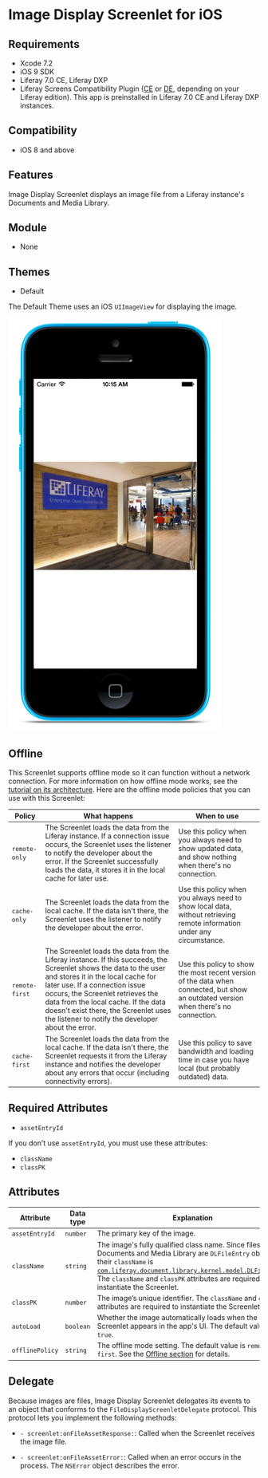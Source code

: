 # Image Display Screenlet for iOS [](id=image-display-screenlet-for-ios)

## Requirements [](id=requirements)

- Xcode 7.2
- iOS 9 SDK
- Liferay 7.0 CE, Liferay DXP 
- Liferay Screens Compatibility Plugin 
  ([CE](http://www.liferay.com/marketplace/-/mp/application/54365664) or 
  [DE](http://www.liferay.com/marketplace/-/mp/application/54369726), 
  depending on your Liferay edition). This app is preinstalled in Liferay 7.0 CE 
  and Liferay DXP instances. 

## Compatibility [](id=compatibility)

- iOS 8 and above

## Features [](id=features)

Image Display Screenlet displays an image file from a Liferay instance's 
Documents and Media Library. 

## Module [](id=module)

- None

## Themes [](id=themes)

- Default

The Default Theme uses an iOS `UIImageView` for displaying the image. 

![Figure 1: Image Display Screenlet using the Default Theme.](../../images/screens-ios-imagedisplay.png)

## Offline [](id=offline)

This Screenlet supports offline mode so it can function without a network 
connection. For more information on how offline mode works, see the 
[tutorial on its architecture](/develop/tutorials/-/knowledge_base/7-0/architecture-of-offline-mode-in-liferay-screens). 
Here are the offline mode policies that you can use with this Screenlet: 

| Policy | What happens | When to use |
|--------|--------------|-------------|
| `remote-only` | The Screenlet loads the data from the Liferay instance. If a connection issue occurs, the Screenlet uses the listener to notify the developer about the error. If the Screenlet successfully loads the data, it stores it in the local cache for later use. | Use this policy when you always need to show updated data, and show nothing when there's no connection. |
| `cache-only` | The Screenlet loads the data from the local cache. If the data isn't there, the Screenlet uses the listener to notify the developer about the error. | Use this policy when you always need to show local data, without retrieving remote information under any circumstance. |
| `remote-first` | The Screenlet loads the data from the Liferay instance. If this succeeds, the Screenlet shows the data to the user and stores it in the local cache for later use. If a connection issue occurs, the Screenlet retrieves the data from the local cache. If the data doesn't exist there, the Screenlet uses the listener to notify the developer about the error. | Use this policy to show the most recent version of the data when connected, but show an outdated version when there's no connection. |
| `cache-first` | The Screenlet loads the data from the local cache. If the data isn't there, the Screenlet requests it from the Liferay instance and notifies the developer about any errors that occur (including connectivity errors). | Use this policy to save bandwidth and loading time in case you have local (but probably outdated) data. |

## Required Attributes

- `assetEntryId`

If you don’t use `assetEntryId`, you must use these attributes: 

- `className`
- `classPK`

## Attributes [](id=attributes)

| Attribute | Data type | Explanation |
|-----------|-----------|-------------|
| `assetEntryId` | `number` | The primary key of the image. | 
| `className` | `string` | The image's fully qualified class name. Since files in a Documents and Media Library are `DLFileEntry` objects, their `className` is [`com.liferay.document.library.kernel.model.DLFileEntry`](@platform-ref@/7.0-latest/javadocs/portal-kernel/com/liferay/document/library/kernel/model/DLFileEntry.html). The `className` and `classPK` attributes are required to instantiate the Screenlet. |
| `classPK` | `number` | The image’s unique identifier. The `className` and `classPK` attributes are required to instantiate the Screenlet. |
| `autoLoad` | `boolean` | Whether the image automatically loads when the Screenlet appears in the app's UI. The default value is `true`. |
| `offlinePolicy` | `string` | The offline mode setting. The default value is `remote-first`. See the [Offline section](/develop/reference/-/knowledge_base/7-0/image-display-screenlet-for-ios#offline) for details. |

## Delegate [](id=delegate)

Because images are files, Image Display Screenlet delegates its events to an 
object that conforms to the `FileDisplayScreenletDelegate` protocol. This 
protocol lets you implement the following methods: 

- `- screenlet:onFileAssetResponse:`: Called when the Screenlet receives the 
  image file. 

- `- screenlet:onFileAssetError:`: Called when an error occurs in the process. 
  The `NSError` object describes the error. 
